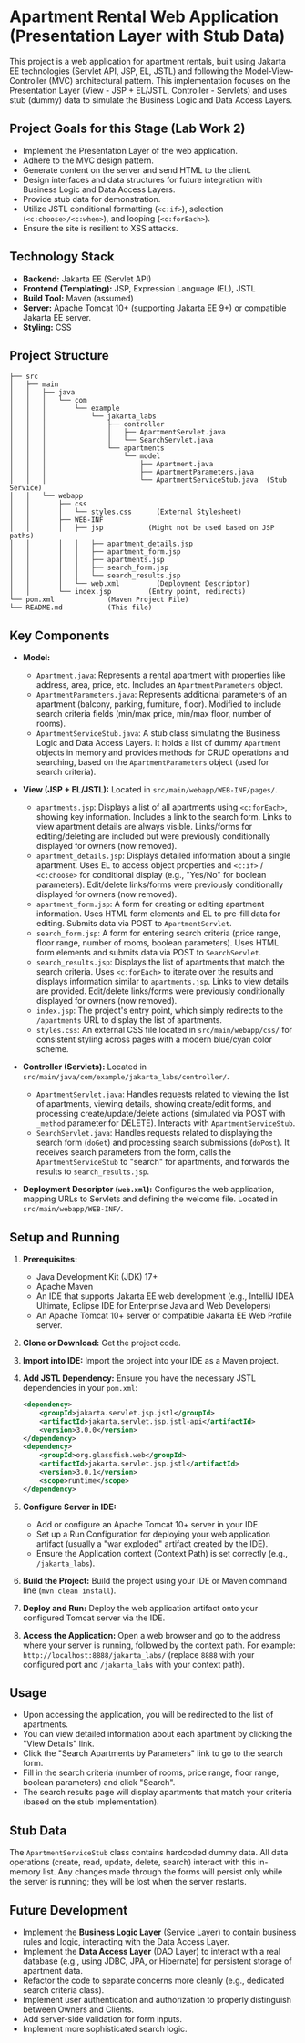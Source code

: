 # Apartment Rental Web Application (Presentation Layer with Stub Data)

This project is a web application for apartment rentals, built using Jakarta EE technologies (Servlet API, JSP, EL,
JSTL) and following the Model-View-Controller (MVC) architectural pattern. This implementation focuses on the
Presentation Layer (View - JSP + EL/JSTL, Controller - Servlets) and uses stub (dummy) data to simulate the Business
Logic and Data Access Layers.

## Project Goals for this Stage (Lab Work 2)

* Implement the Presentation Layer of the web application.
* Adhere to the MVC design pattern.
* Generate content on the server and send HTML to the client.
* Design interfaces and data structures for future integration with Business Logic and Data Access Layers.
* Provide stub data for demonstration.
* Utilize JSTL conditional formatting (`<c:if>`), selection (`<c:choose>/<c:when>`), and looping (`<c:forEach>`).
* Ensure the site is resilient to XSS attacks.

## Technology Stack

* **Backend:** Jakarta EE (Servlet API)
* **Frontend (Templating):** JSP, Expression Language (EL), JSTL
* **Build Tool:** Maven (assumed)
* **Server:** Apache Tomcat 10+ (supporting Jakarta EE 9+) or compatible Jakarta EE server.
* **Styling:** CSS

## Project Structure

```
├── src
│   ├── main
│   │   ├── java
│   │   │   └── com
│   │   │       └── example
│   │   │           └── jakarta_labs
│   │   │               ├── controller
│   │   │               │   ├── ApartmentServlet.java
│   │   │               │   └── SearchServlet.java
│   │   │               └── apartments
│   │   │                   └── model
│   │   │                       ├── Apartment.java
│   │   │                       ├── ApartmentParameters.java
│   │   │                       └── ApartmentServiceStub.java  (Stub Service)
│   │   └── webapp
│   │       ├── css
│   │       │   └── styles.css      (External Stylesheet)
│   │       ├── WEB-INF
│   │       │   ├── jsp           (Might not be used based on JSP paths)
│   │       │   │   ├── apartment_details.jsp
│   │       │   │   ├── apartment_form.jsp
│   │       │   │   ├── apartments.jsp
│   │       │   │   ├── search_form.jsp
│   │       │   │   └── search_results.jsp
│   │       │   └── web.xml         (Deployment Descriptor)
│   │       └── index.jsp         (Entry point, redirects)
└── pom.xml             (Maven Project File)
└── README.md           (This file)
```

## Key Components

* **Model:**
    * `Apartment.java`: Represents a rental apartment with properties like address, area, price, etc. Includes an
      `ApartmentParameters` object.
    * `ApartmentParameters.java`: Represents additional parameters of an apartment (balcony, parking, furniture, floor).
      Modified to include search criteria fields (min/max price, min/max floor, number of rooms).
    * `ApartmentServiceStub.java`: A stub class simulating the Business Logic and Data Access Layers. It holds a list of
      dummy `Apartment` objects in memory and provides methods for CRUD operations and searching, based on the
      `ApartmentParameters` object (used for search criteria).

* **View (JSP + EL/JSTL):** Located in `src/main/webapp/WEB-INF/pages/`.
    * `apartments.jsp`: Displays a list of all apartments using `<c:forEach>`, showing key information. Includes a link
      to the search form. Links to view apartment details are always visible. Links/forms for editing/deleting are
      included but were previously conditionally displayed for owners (now removed).
    * `apartment_details.jsp`: Displays detailed information about a single apartment. Uses EL to access object
      properties and `<c:if>` / `<c:choose>` for conditional display (e.g., "Yes/No" for boolean parameters).
      Edit/delete links/forms were previously conditionally displayed for owners (now removed).
    * `apartment_form.jsp`: A form for creating or editing apartment information. Uses HTML form elements and EL to
      pre-fill data for editing. Submits data via POST to `ApartmentServlet`.
    * `search_form.jsp`: A form for entering search criteria (price range, floor range, number of rooms, boolean
      parameters). Uses HTML form elements and submits data via POST to `SearchServlet`.
    * `search_results.jsp`: Displays the list of apartments that match the search criteria. Uses `<c:forEach>` to
      iterate over the results and displays information similar to `apartments.jsp`. Links to view details are provided.
      Edit/delete links/forms were previously conditionally displayed for owners (now removed).
    * `index.jsp`: The project's entry point, which simply redirects to the `/apartments` URL to display the list of
      apartments.
    * `styles.css`: An external CSS file located in `src/main/webapp/css/` for consistent styling across pages with a
      modern blue/cyan color scheme.

* **Controller (Servlets):** Located in `src/main/java/com/example/jakarta_labs/controller/`.
    * `ApartmentServlet.java`: Handles requests related to viewing the list of apartments, viewing details, showing
      create/edit forms, and processing create/update/delete actions (simulated via POST with `_method` parameter for
      DELETE). Interacts with `ApartmentServiceStub`.
    * `SearchServlet.java`: Handles requests related to displaying the search form (`doGet`) and processing search
      submissions (`doPost`). It receives search parameters from the form, calls the `ApartmentServiceStub` to "search"
      for apartments, and forwards the results to `search_results.jsp`.

* **Deployment Descriptor (`web.xml`):** Configures the web application, mapping URLs to Servlets and defining the
  welcome file. Located in `src/main/webapp/WEB-INF/`.

## Setup and Running

1. **Prerequisites:**
    * Java Development Kit (JDK) 17+
    * Apache Maven
    * An IDE that supports Jakarta EE web development (e.g., IntelliJ IDEA Ultimate, Eclipse IDE for Enterprise Java and
      Web Developers)
    * An Apache Tomcat 10+ server or compatible Jakarta EE Web Profile server.

2. **Clone or Download:** Get the project code.

3. **Import into IDE:** Import the project into your IDE as a Maven project.

4. **Add JSTL Dependency:** Ensure you have the necessary JSTL dependencies in your `pom.xml`:

   ```xml
   <dependency>
       <groupId>jakarta.servlet.jsp.jstl</groupId>
       <artifactId>jakarta.servlet.jsp.jstl-api</artifactId>
       <version>3.0.0</version>
   </dependency>
   <dependency>
       <groupId>org.glassfish.web</groupId>
       <artifactId>jakarta.servlet.jsp.jstl</artifactId>
       <version>3.0.1</version>
       <scope>runtime</scope>
   </dependency>
   ```

5. **Configure Server in IDE:**
    * Add or configure an Apache Tomcat 10+ server in your IDE.
    * Set up a Run Configuration for deploying your web application artifact (usually a "war exploded" artifact created
      by the IDE).
    * Ensure the Application context (Context Path) is set correctly (e.g., `/jakarta_labs`).

6. **Build the Project:** Build the project using your IDE or Maven command line (`mvn clean install`).

7. **Deploy and Run:** Deploy the web application artifact onto your configured Tomcat server via the IDE.

8. **Access the Application:** Open a web browser and go to the address where your server is running, followed by the
   context path. For example: `http://localhost:8888/jakarta_labs/` (replace `8888` with your configured port and
   `/jakarta_labs` with your context path).

## Usage

* Upon accessing the application, you will be redirected to the list of apartments.
* You can view detailed information about each apartment by clicking the "View Details" link.
* Click the "Search Apartments by Parameters" link to go to the search form.
* Fill in the search criteria (number of rooms, price range, floor range, boolean parameters) and click "Search".
* The search results page will display apartments that match your criteria (based on the stub implementation).

## Stub Data

The `ApartmentServiceStub` class contains hardcoded dummy data. All data operations (create, read, update, delete,
search) interact with this in-memory list. Any changes made through the forms will persist only while the server is
running; they will be lost when the server restarts.

## Future Development

* Implement the **Business Logic Layer** (Service Layer) to contain business rules and logic, interacting with the Data
  Access Layer.
* Implement the **Data Access Layer** (DAO Layer) to interact with a real database (e.g., using JDBC, JPA, or Hibernate)
  for persistent storage of apartment data.
* Refactor the code to separate concerns more cleanly (e.g., dedicated search criteria class).
* Implement user authentication and authorization to properly distinguish between Owners and Clients.
* Add server-side validation for form inputs.
* Implement more sophisticated search logic.
